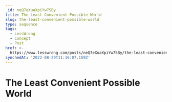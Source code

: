 ```yaml
---
_id: neQ7eXuaXpiYw7SBy
title: The Least Convenient Possible World
slug: the-least-convenient-possible-world
type: sequence
tags:
  - LessWrong
  - Concept
  - Post
href: >-
  https://www.lesswrong.com/posts/neQ7eXuaXpiYw7SBy/the-least-convenient-possible-world
synchedAt: '2022-08-29T11:16:07.159Z'
---
```

# The Least Convenient Possible World

